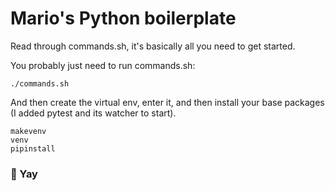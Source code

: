 # Mario's Python boilerplate

Read through commands.sh, it's basically all you need to get started.

You probably just need to run commands.sh:

```
./commands.sh
```

And then create the virtual env, enter it, and then install
your base packages (I added pytest and its watcher to start).

```
makevenv
venv
pipinstall
```

### 🎉 Yay

